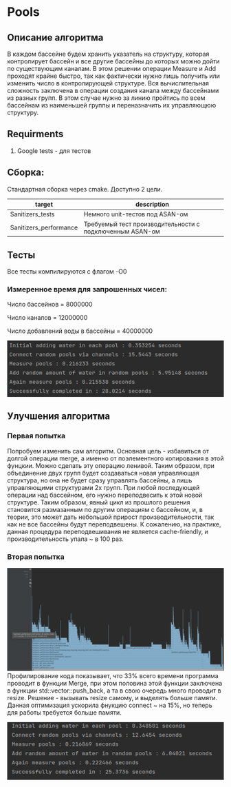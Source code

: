 # Pools
## Описание алгоритма
В каждом бассейне будем хранить указатель на структуру, которая контролирует бассейн и все другие бассейны до которых можно дойти по существующим каналам. В этом решении операции Measure и Add проходят крайне быстро, так как фактически нужно лишь получить или изменить число в контролирующей структуре. Вся вычислительная сложность заключена в операции создания канала между бассейнами из разных групп. В этом случае нужно за линию пройтись по всем бассейнам из наименьшей группы и переназначить их управляющюю структуру.
## Requirments
1. Google tests - для тестов

## Сборка:
Стандартная сборка через cmake. Доступно 2 цели.

| target | description |
| ------ | ------ |
| Sanitizers_tests | Немного unit-тестов под ASAN-ом |
| Sanitizers_performance | Требуемый тест производительности с подключенным ASAN-ом |

## Тесты
Все тесты компилируются с флагом -O0

### Измеренное время для запрошенных чисел:
Число бассейнов = 8000000

Число каналов = 12000000

Число добавлений воды в бассейны = 40000000

![Alt text](img/benchmark.png?raw=true "Результаты теста")

## Улучшения алгоритма
### Первая попытка
Попробуем изменить сам алгоритм. Основная цель - избавиться от долгой операции merge, а именно от поэлементного копирования в этой фунцкии. Можно сделать эту операцию ленивой. Таким образом, при объединение двух групп будет создаваться новая управляющая структура, но она не будет сразу управлять бассейны, а лишь управляющими структурами 2х групп. При любой последующей операции над бассейном, его нужно переподвесить к этой новой структуре. Таким образом, явный цикл из прошлого решения становится размазанным по другим операциям с бассейном, и, в теории, это может дать небольшой прирост производительности, так как не все бассейны будут переподвешены. К сожалению, на практике, данная процедура переподвешивания не является cache-friendly, и производительность упала ~ в 100 раз.   

### Вторая попытка
![Alt text](img/profiler.png?raw=true "Профилирование кода")
Профилирование кода показывает, что 33% всего времени программа проводит в функции Merge, при этом половина этой функции заключена в функции std::vector::push_back, а та в свою очередь много проводит в resize. Решение - вызывать resize самому, и выделять больше памяти. Данная оптимизация ускорила фнукцию connect ~ на 15%, но теперь для работы требуется больше памяти.   

![Alt text](img/new_benchmark.png?raw=true "Новые результаты")
